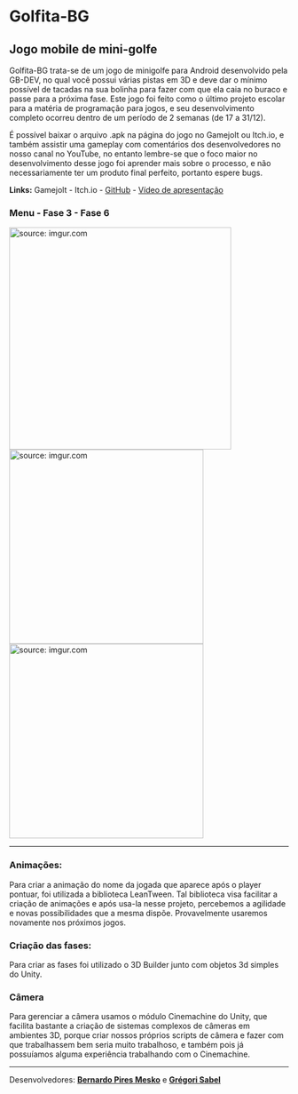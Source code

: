 # Golfita-BG
## <strong> Jogo mobile de mini-golfe </strong> 


Golfita-BG trata-se de um jogo de minigolfe para Android desenvolvido pela GB-DEV, no qual você possui várias pistas em 3D e deve dar o mínimo possível de tacadas na sua bolinha para fazer com que ela caia no buraco e passe para a próxima fase. Este jogo foi feito como o último projeto escolar para a matéria de programação para jogos, e seu desenvolvimento completo ocorreu dentro de um período de 2 semanas (de 17 a 31/12).

É possível baixar o arquivo .apk na página do jogo no Gamejolt ou Itch.io, e também assistir uma gameplay com comentários dos desenvolvedores no nosso canal no YouTube, no entanto lembre-se que o foco maior no desenvolvimento desse jogo foi aprender mais sobre o processo, e não necessariamente ter um produto final perfeito, portanto espere bugs.

<strong>Links:</strong> Gamejolt - Itch.io - [GitHub](https://github.com/GregBerb-DEV/Golfita-BG) - [Vídeo de apresentação](https://www.youtube.com/watch?v=WIF7puhvXpE)


### Menu - Fase 3 - Fase 6

<a href="https://imgur.com/ptWArYg"><img height="400" src="https://i.imgur.com/ptWArYg.png" title="source: imgur.com" /></a>
<a href="https://imgur.com/NIXEEd6"><img height="350" src="https://i.imgur.com/NIXEEd6.png" title="source: imgur.com" /></a>
<a href="https://imgur.com/bV6rZZq"><img height="350" src="https://i.imgur.com/bV6rZZq.png" title="source: imgur.com" /></a>

---

### Animações:

Para criar a animação do nome da jogada que aparece após o player pontuar, foi utilizada a biblioteca LeanTween. Tal biblioteca visa facilitar a criação de animações e após usa-la nesse projeto, percebemos a agilidade e novas possibilidades que a mesma dispõe. Provavelmente usaremos novamente nos próximos jogos.

### Criação das fases:

Para criar as fases foi utilizado o 3D Builder junto com objetos 3d simples do Unity. 

### Câmera

Para gerenciar a câmera usamos o módulo Cinemachine do Unity, que facilita bastante a criação de sistemas complexos de câmeras em ambientes 3D, porque criar nossos próprios scripts de câmera e fazer com que trabalhassem bem seria muito trabalhoso, e também pois já possuíamos alguma experiência trabalhando com o Cinemachine.

---

Desenvolvedores: 
<strong>[Bernardo Pires Mesko](https://github.com/Bemesko)</strong> 
e
<strong>[Grégori Sabel](https://github.com/Greg-art)</strong>
